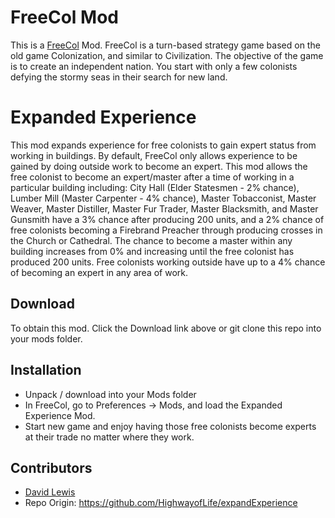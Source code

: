 # FreeCol Mod
This is a [FreeCol](http://www.freecol.org/) Mod. FreeCol is a turn-based strategy game based on the old game Colonization, and similar to Civilization. The objective of the game is to create an independent nation. You start with only a few colonists defying the stormy seas in their search for new land.

# Expanded Experience
This mod expands experience for free colonists to gain expert status from working in buildings. By default, FreeCol only allows experience to be gained by doing outside work to become an expert. This mod allows the free colonist to become an expert/master after a time of working in a particular building including: City Hall (Elder Statesmen - 2% chance), Lumber Mill (Master Carpenter - 4% chance), Master Tobacconist, Master Weaver, Master Distiller, Master Fur Trader, Master Blacksmith, and Master Gunsmith have a 3% chance after producing 200 units, and a 2% chance of free colonists becoming a Firebrand Preacher through producing crosses in the Church or Cathedral. The chance to become a master within any building increases from 0% and increasing until the free colonist has produced 200 units. Free colonists working outside have up to a 4% chance of becoming an expert in any area of work.

## Download
To obtain this mod. Click the Download link above or git clone this repo into your mods folder.

## Installation
* Unpack / download into your Mods folder
* In FreeCol, go to Preferences -> Mods, and load the Expanded Experience Mod.
* Start new game and enjoy having those free colonists become experts at their trade no matter where they work.

## Contributors
* [David Lewis](https://github.com/HighwayofLife)
* Repo Origin: https://github.com/HighwayofLife/expandExperience
